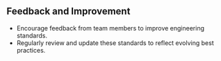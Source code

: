 ## Feedback and Improvement

- Encourage feedback from team members to improve engineering standards.
- Regularly review and update these standards to reflect evolving best practices.
